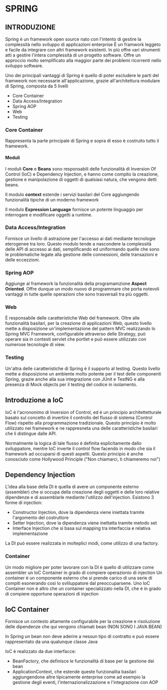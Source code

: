 # SPRING

## INTRODUZIONE
Spring è un framework open source nato con l'intento di gestire la complessità nello sviluppo di applicazioni enterprise
È un framwork leggeto e facile da integrare con altri framework esistenti. In più offre vari strumenti atti a gestire l'intera complessità di un progetto software.
Offre un approccio molto semplificato alla maggior parte dei problemi ricorrenti nello sviluppo software.

Uno dei principali vantaggi di Spring è quello di poter escludere le parti del framweork non necessarie all'applicazione, grazie all'architettura modulare di Spring, composta da 5 livelli

- Core Container
- Data Access/Integration
- Spring AOP
- Web
- Testing

### Core Container
Rappresenta la parte principale di Spring e sopra di esso è costruito tutto il framework.

#### Moduli

I moduli <b>Core</b> e <b>Beans</b> sono responsabili delle funzionalità di Inversion Of Control (IoC) e Dependency Injection, e hanno come compito la creazione, gestione e manipolazione di oggetti di qualsiasi natura, che vengono detti beans.

Il modulo <b>context</b> estende i servizi basilari del Core aggiungendo funzionalità tipiche di un moderno framework

Il modulo <b>Expression Language</b> fornisce un potente linguaggio per interrogare e modificare oggetti a runtime.

### Data Access/Integration
Fornisce un livello di astrazione per l'accesso ai dati mediante tecnologie eterogenee tra loro. Questo modulo tende a nascondere la complessità delle API di accesso ai dati, semplificando ed uniformando quelle che sono le problematiche legate alla gestione delle connessioni, delle transazioni e delle eccezzioni.

### Spring AOP
Aggiunge al framework la funzionalità della programamzione <b>Aspect Oriented</b>. Offre dunque un modo nuovo di programmare che porta notevoli vantaggi in tutte quelle operazioni che sono trasversali tra più oggetti.

### Web
È responsabile delle caratteristiche Web del framework. Oltre alle funzionalità basilari, per la creazione di applicazioni Web, questo livello mette a disposizione un'implementazione del pattern MVC realizzando lo Spring MVC Framework, configurabile attraverso delle Strategy, può operare sia in contesti servlet che portlet e può essere utilizzato con numerose tecnologie di view.

### Testing
Un'altra delle caratteristiche di Spring è il supporto al testing. Questo livello mette a disposizione un ambiente molto potente per il test delle componenti Spring, grazie anche alla sua integrazione con JUnit e TestNG e alla presenza di Mock objects per il testing del codice in isolamento.


## Introduzione a IoC
IoC è l'acrononimo di Inversion of Control, ed è un principio architettetturale basato sul concetto di invertire il controllo del flusso di sistema (Control Flow) rispetto alla programmazione tradizionale. Questo principio è molto utilizzato nei framework e ne rappresneta una delle caratteristiche basilari che li distingue dalle API.

Normalmente la logica di tale flusso è definita esplicitamente dallo sviluppatore, mentre IoC inverte il control flow facendo in modo che sia il framework ad occuparsi di questi aspetti. Questo principio è anche conosciuto come Hollywood Principle ("Non chiamarci, ti chiameremo noi")

## Dependency Injection
L'idea alla base della DI è quella di avere un componente esterno (assembler) che si occupa della creazione degli oggetti e delle loro relative dipendenze e di assemblarle mediante l'utilizzo dell'injection.
Esistono 3 forme di injection:
- Constructor Injection, dove la dipendenza viene iniettata tramite l'argomento del costruttore
- Setter Injection, dove la dipendenza viene inettatta tramite metodo set
- Interface Injection che si basa sul mapping tra interfaccia e relativa implementazione

La DI può essere realizzata in molteplici modi, come utilizzo di una factory.

### Container
Un modo migliore per poter lavorare con la DI è quello di utilizzare come assembler un IoC Container in grado di compiere operazionio di injection
Un container è un componente esterno che si prende carico di una serie di compiti esonerando così lo svliluppatore dal preoccuparsene. Uno IoC Container non è altro che un container specializzato nella DI, che è in grado di compiere opportune operazioni di injection

## IoC Container
Fornisce un contesto altamente configurabile per la creazione e risoluzione delle dipendenze che qui vengono chiamati bean (NON SONO I JAVA BEAN)

In Spring un bean non deve aderire a nessun tipo di contratto e può essere rappresentato da una qualunque classe Java

IoC è realizzato da due interfacce:
- BeanFactory, che definisce le funzionalità di base per la gestione dei bean
- ApplicationContext, che estende queste funzionalita basilari aggiungendone altre tipicamente enterprise come ad esempio la gestione degli eventi, l'internazionalizzazione e l'integrazione con AOP










